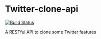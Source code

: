 # Twitter-clone-api
[![Build Status](https://travis-ci.com/OluwmayowaF/twitter-clone-api.svg?branch=master)](https://travis-ci.com/OluwmayowaF/twitter-clone-api)


A RESTful API to clone some Twitter features
